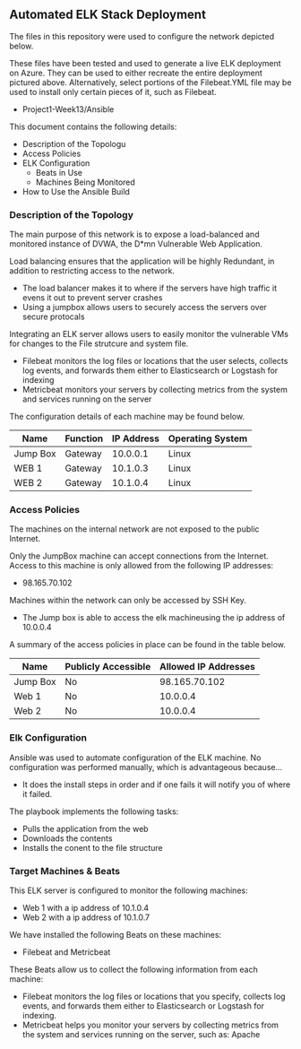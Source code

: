 ## Automated ELK Stack Deployment

The files in this repository were used to configure the network depicted below.

These files have been tested and used to generate a live ELK deployment on Azure. They can be used to either recreate the entire deployment pictured above. Alternatively, select portions of the Filebeat.YML file may be used to install only certain pieces of it, such as Filebeat.

  - Project1-Week13/Ansible

This document contains the following details:
- Description of the Topologu
- Access Policies
- ELK Configuration
  - Beats in Use
  - Machines Being Monitored
- How to Use the Ansible Build


### Description of the Topology

The main purpose of this network is to expose a load-balanced and monitored instance of DVWA, the D*mn Vulnerable Web Application.

Load balancing ensures that the application will be highly Redundant, in addition to restricting access to the network.
- The load balancer makes it to where if the servers have high traffic it evens it out to prevent server crashes  
- Using a jumpbox allows users to securely access the servers over secure protocals 

Integrating an ELK server allows users to easily monitor the vulnerable VMs for changes to the File strutcure and system file.
- Filebeat monitors the log files or locations that the user selects, collects log events, and forwards them either to Elasticsearch or Logstash for indexing
- Metricbeat monitors your servers by collecting metrics from the system and services running on the server

The configuration details of each machine may be found below.

| Name     | Function | IP Address | Operating System |
|----------|----------|------------|------------------|
| Jump Box | Gateway  | 10.0.0.1   | Linux            |
| WEB 1    | Gateway  | 10.1.0.3   | Linux            |
| WEB 2    | Gateway  | 10.1.0.4   | Linux            |

### Access Policies

The machines on the internal network are not exposed to the public Internet. 

Only the JumpBox machine can accept connections from the Internet. Access to this machine is only allowed from the following IP addresses:
- 98.165.70.102

Machines within the network can only be accessed by SSH Key.
- The Jump box is able to access the elk machineusing the ip address of 10.0.0.4 

A summary of the access policies in place can be found in the table below.

| Name     | Publicly Accessible | Allowed IP Addresses |
|----------|---------------------|----------------------|
| Jump Box |        No           |  98.165.70.102       |  
| Web 1    |        No           |      10.0.0.4        |  
| Web 2    |        No           |      10.0.0.4        |

### Elk Configuration

Ansible was used to automate configuration of the ELK machine. No configuration was performed manually, which is advantageous because...
- It does the install steps in order and if one fails it will notify you of where it failed.

The playbook implements the following tasks:
- Pulls the application from the web 
- Downloads the contents 
- Installs the conent to the file structure 


### Target Machines & Beats
This ELK server is configured to monitor the following machines:
- Web 1 with a ip address of 10.1.0.4
- Web 2 with a ip address of 10.1.0.7 

We have installed the following Beats on these machines:
- Filebeat and Metricbeat 

These Beats allow us to collect the following information from each machine:
- Filebeat monitors the log files or locations that you specify, collects log events, and forwards them either to Elasticsearch or Logstash for indexing.
- Metricbeat helps you monitor your servers by collecting metrics from the system and services running on the server, such as: Apache
